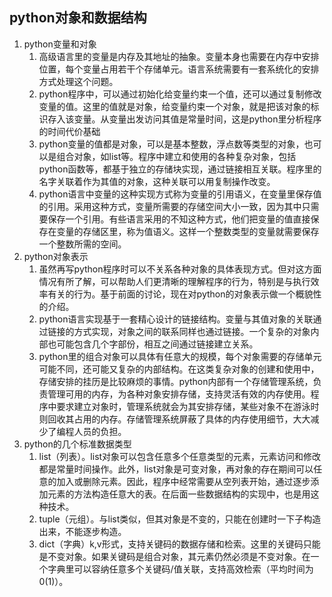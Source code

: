 ## python对象和数据结构
1. python变量和对象
   1. 高级语言里的变量是内存及其地址的抽象。变量本身也需要在内存中安排位置，每个变量占用若干个存储单元。语言系统需要有一套系统化的安排方式处理这个问题。
   2. python程序中，可以通过初始化给变量约束一个值，还可以通过复制修改变量的值。这里的值就是对象，给变量约束一个对象，就是把该对象的标识存入该变量。从变量出发访问其值是常量时间，这是python里分析程序的时间代价基础
   3. python变量的值都是对象，可以是基本整数，浮点数等类型的对象，也可以是组合对象，如list等。程序中建立和使用的各种复杂对象，包括python函数等，都基于独立的存储块实现，通过链接相互关联。程序里的名字关联着作为其值的对象，这种关联可以用复制操作改变。
   4. python语言中变量的这种实现方式称为变量的引用语义，在变量里保存值的引用。采用这种方式，变量所需要的存储空间大小一致，因为其中只需要保存一个引用。有些语言采用的不知这种方式，他们把变量的值直接保存在变量的存储区里，称为值语义。这样一个整数类型的变量就需要保存一个整数所需的空间。
2. python对象表示
   1. 虽然再写python程序时可以不关系各种对象的具体表现方式。但对这方面情况有所了解，可以帮助人们更清晰的理解程序的行为，特别是与执行效率有关的行为。基于前面的讨论，现在对python的对象表示做一个概貌性的介绍。
   2. python语言实现基于一套精心设计的链接结构。变量与其值对象的关联通过链接的方式实现，对象之间的联系同样也通过链接。一个复杂的对象内部也可能包含几个字部份，相互之间通过链接建立关系。
   3. python里的组合对象可以具体有任意大的规模，每个对象需要的存储单元可能不同，还可能又复杂的内部结构。在这类复杂对象的创建和使用中，存储安排的挂历是比较麻烦的事情。python内部有一个存储管理系统，负责管理可用的内存，为各种对象安排存储，支持灵活有效的内存使用。程序中要求建立对象时，管理系统就会为其安排存储，某些对象不在游泳时则回收其占用的内存。存储管理系统屏蔽了具体的内存使用细节，大大减少了编程人员的负担。
3. python的几个标准数据类型
   1. list（列表）。list对象可以包含任意多个任意类型的元素，元素访问和修改都是常量时间操作。此外，list对象是可变对象，再对象的存在期间可以任意的加入或删除元素。因此，程序中经常需要从空列表开始，通过逐步添加元素的方法构造任意大的表。在后面一些数据结构的实现中，也是用这种技术。
   2. tuple（元组）。与list类似，但其对象是不变的，只能在创建时一下子构造出来，不能逐步构造。
   3. dict（字典）k,v形式，支持关键码的数据存储和检索。这里的关键码只能是不变对象。如果关键码是组合对象，其元素仍然必须是不变对象。在一个字典里可以容纳任意多个关键码/值关联，支持高效检索（平均时间为0(1)）。